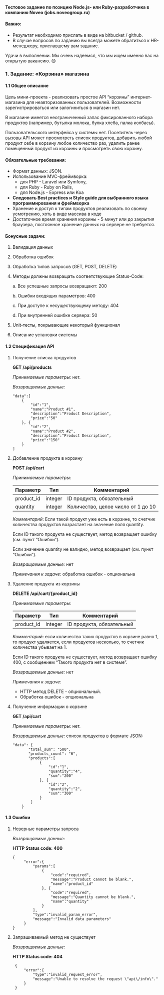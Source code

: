 #### Тестовое задание по позицию Node.js- или Ruby-разработчика в компанию Noveo (jobs.noveogroup.ru)

#### Важно:

  + Результат необходимо прислать в виде  на bitbucket / github.
  + В случае вопросов по заданию вы всегда можете обратиться к HR-менеджеру, приславшему вам задание.

Удачи в выполнении. Мы очень надеемся, что мы ищем именно вас на открытую вакансию. 😊

### 1. Задание: «Корзина» магазина
#### 1.1 Общее описание

Цель мини-проекта - реализовать простое API “корзины” интернет-магазина для неавторизованных пользователей. Возможности зарегистрироваться или залогиниться в магазин нет.

В магазине имеется неограниченный запас фиксированного набора продуктов (например, бутылка молока, булка хлеба, палка колбасы).

Пользовательского интерфейса у системы нет. Посетитель через вызовы API может просмотреть список продуктов, добавить любой продукт себе в корзину любое количество раз, удалить ранее помещенный продукт из корзины и просмотреть свою корзину.

#### Обязательные требования:

  + Формат данных: JSON.
  + Использование MVC-фреймворка:
    + для PHP - Laravel или Symfony,
    + для Ruby - Ruby on Rails,
    + для Node.js - Express или Koa
  + **Следовать Best practices и Style guide для выбранного языка программирования и фреймворка**
  + Хранение и доступ к типам продуктов реализовать по своему усмотрению, хоть в виде массива в коде
  + Достаточное время хранения корзины - 5 минут или до закрытия браузера, постоянное хранение данных на сервере не требуется.

#### Бонусные задачи:

  1. Валидация данных
  2. Обработка ошибок
  3. Обработка типов запросов (GET, POST, DELETE)
  4. Методы должны возвращать соответствующие Status-Code:

      a. Все успешные запросы возвращают: 200

      b. Ошибки входящих параметров: 400

      c. При доступе к несуществующему методу: 404

      d. При внутренней ошибке сервера: 50
  5. Unit-тесты, покрывающие некоторый функционал
  6. Описание установки системы

#### 1.2 Спецификация API
1. Получение списка продуктов

   **GET /api/products**

   *Принимаемые параметры:* нет.

   *Возвращаемые данные:*

   ```
   "data":[
       {
           "id":"1",
           "name":"Product #1",
           "description":"Product Description",
           "price":"50"
       }, {
           "id":"2",
           "name":"Product #2",
           "description":"Product Description",
           "price":"150"
       }
   ]
   ```

2. Добавление продукта в корзину

   **POST /api/cart**

   *Принимаемые параметры:*

   Параметр|Тип|Комментарий
   ---|---|---
   product_id|integer|ID продукта, обязательный
   quantity|integer|Количество, целое число от 1 до 10

   *Комментарий*: Если такой продукт уже есть в корзине, то счетчик количества продуктов возрастает на значение поля quantity.

   Если ID такого продукта не существует, метод возвращает ошибку (см. пункт “Ошибки”).

   Если значение quantity не валидно, метод возвращает (см. пункт “Ошибки”).

   *Возвращаемые данные:* нет

   *Примечания к задаче:* обработка ошибок - опциональна

3. Удаление продукта из корзины

   **DELETE /api/cart/{product_id}**

   *Принимаемые параметры:*

   Параметр|Тип|Комментарий
   ---|---|---
   product_id|integer|ID продукта, обязательный

   *Комментарий*: если количество таких продуктов в корзине равно 1, то продукт удаляется, если продуктов несколько, то счетчик количества убывает на 1.

   Если ID такого продукта не существует, метод возвращает ошибку 400, с сообщением “Такого продукта нет в системе”.

   *Возвращаемые данные:* нет

   *Примечания к задаче:*
   + HTTP метод DELETE - опциональный.
   + Обработка ошибок - опциональна

4. Получение информации о корзине

   **GET /api/cart**

   *Принимаемые параметры:* нет.

   *Возвращаемые данные:* список продуктов в формате JSON:

   ```
   "data": {
          "total_sum": "500",
          "products_count": "6",
          "products":[
               {
                   "id":"1",
                   "quantity":"4",
                   "sum":"200"
               }, {
                   "id":"2",
                   "quantity":"2",
                   "sum":"300"
               }
           ]
       }
   ```

#### 1.3 Ошибки

1. Неверные параметры запроса

   *Возвращаемые данные:*

   **HTTP Status code: 400**

   ```
   {
        "error":{
            "params":[
                {
                    "code":"required",
                    "message":"Product cannot be blank.",
                    “name":"product_id"
                }, {
                    "code":"required",
                    "message":"Quantity cannot be blank.",
                    "name":"quantity"
                }
            ],
            "type":"invalid_param_error",
            "message":"Invalid data parameters"
        }
   }
   ```

2. Запрашиваемый метод не существует

   *Возвращаемые данные:*

   **HTTP Status code: 404**
   ```
    {
        "error":{
            "type":"invalid_request_error",
            "message":"Unable to resolve the request \"api\/info\"."
        }
    }
   ```
